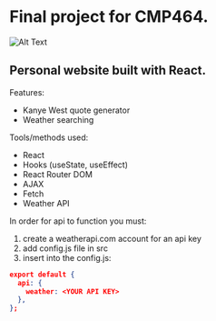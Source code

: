 # Final project for CMP464.

![Alt Text](https://media.giphy.com/media/5mqVR6WKTrAaWIsmqA/giphy.gif)

## Personal website built with React.
Features:
  - Kanye West quote generator
  - Weather searching

Tools/methods used:
  - React
  - Hooks (useState, useEffect)
  - React Router DOM
  - AJAX
  - Fetch
  - Weather API

In order for api to function you must: 
  1. create a weatherapi.com account for an api key
  2. add config.js file in src
  3. insert into the config.js:

```json
export default {
  api: {
    weather: <YOUR API KEY>
  },
};
```
